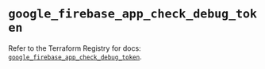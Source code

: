 # `google_firebase_app_check_debug_token`

Refer to the Terraform Registry for docs: [`google_firebase_app_check_debug_token`](https://registry.terraform.io/providers/hashicorp/google-beta/5.42.0/docs/resources/google_firebase_app_check_debug_token).

